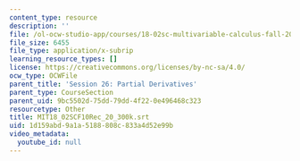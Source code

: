 ```yaml
---
content_type: resource
description: ''
file: /ol-ocw-studio-app/courses/18-02sc-multivariable-calculus-fall-2010/1d159abd9a1a5188808c833a4d52e99b_MIT18_02SCF10Rec_20_300k.vtt
file_size: 6455
file_type: application/x-subrip
learning_resource_types: []
license: https://creativecommons.org/licenses/by-nc-sa/4.0/
ocw_type: OCWFile
parent_title: 'Session 26: Partial Derivatives'
parent_type: CourseSection
parent_uid: 9bc5502d-75dd-79dd-4f22-0e496468c323
resourcetype: Other
title: MIT18_02SCF10Rec_20_300k.srt
uid: 1d159abd-9a1a-5188-808c-833a4d52e99b
video_metadata:
  youtube_id: null
---
```

